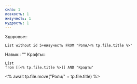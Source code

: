 ```yaml
---
сила: 1
ловкость: 1
живучесть: 1
мудрость: 1
---
```

 Здоровье::
```dataview
List without id 5+живучесть FROM "Роли/<% tp.file.title %>"
```
Навык:: ""
Крафты:: 
```dataview
List
from [[<% tp.file.title %>]] AND "Крафты"
```
<% await tp.file.move("Роли/" + tp.file.title) %>